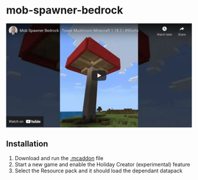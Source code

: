 # mob-spawner-bedrock
[![Tower-Mushroom](/tower-mushroom.png)](https://www.youtube.com/watch?v=Imk1t0bxYyA)

## Installation
1. Download and run the [.mcaddon](https://github.com/kirbycope/mob-spawner-bedrock/blob/main/Mob%20Spawner%20Bedrock.mcaddon) file
1. Start a new game and enable the Holiday Creator (experimental) feature
1. Select the Resource pack and it should load the dependant datapack
